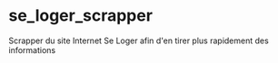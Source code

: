 # se_loger_scrapper
Scrapper du site Internet Se Loger afin d'en tirer plus rapidement des informations
